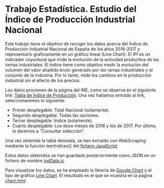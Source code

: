 # Trabajo Estadística. Estudio del Índice de Producción Industrial Nacional

Este trabajo tiene el objetivo de recoger los datos acerca del Índice de Producción Industrial Nacional de España de los años 2016-2017 y representarlo graficamente en un gráfico lineal (Line Chart).
El IPI es un indicador coyuntural que mide la evolución de la actividad productiva de las ramas industriales. El índice tiene como objetivo medir la evolución del volumen del valor añadido bruto generado por las ramas industriales y el conjunto de la industria. Por lo tanto, mide los cambios en la producción industrial sin el efecto de los precios.

Los datos provienen de la página del INE, como se observa en el siguiente link: [Tabla de Índice de Producción](http://www.ine.es/jaxiT3/Tabla.htm?t=26061).
Una vez hallamos entrado al link, seleccionaremos lo siguiente:
- Primer desplegable: Total Nacional (solamente).
- Segundo desplegable: Todas las opciones.
- Tercer desplegable: Índice (solamente).
- Cuarto desplegable: Los doce meses de 2016 y los de 2017.
Por último, le daremos a "Consultar selección".

Una vez obtenida la tabla deseada, se han extraído con WebScraping mediante la función leerIndices() del [fichero JavaScript](../TrabajoEstadistica/funcion.js)

Estos datos obtenidos se han guardado posteriormente como JSON en un fichero de nombre [indData.js](../TrabajoEstadistica/indData.js).

Para visualizar los datos, se ha empleado la librería de [Google Chart](https://developers.google.com/chart/) y el tipo de gráfico [Line Chart](https://developers.google.com/chart/interactive/docs/gallery/linechart).
El resultado es el que se muestra en la página [chart.html](../TrabajoEstadistica/chart.html)

